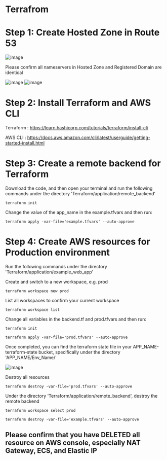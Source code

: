 # Terrafrom

# Step 1: Create Hosted Zone in Route 53

![image](https://user-images.githubusercontent.com/80022917/156779538-0687011a-6d9a-47d3-ade5-9fcc9ecf82dd.png)

Please confirm all nameservers in Hosted Zone and Registered Domain are identical

![image](https://user-images.githubusercontent.com/80022917/156780481-4d7c1c9a-c6df-464a-94fa-f09d390d4227.png)
![image](https://user-images.githubusercontent.com/80022917/156780592-a594b3de-2731-45c8-8376-f92007cb30a9.png)

# Step 2: Install Terraform and AWS CLI

Terraform : https://learn.hashicorp.com/tutorials/terraform/install-cli

AWS CLI : https://docs.aws.amazon.com/cli/latest/userguide/getting-started-install.html

# Step 3: Create a remote backend for Terraform

Download the code, and then open your terminal and run the following commands under the directory 'Terraform/application/remote_backend'

```
terraform init
```

Change the value of the app_name in the example.tfvars and then run:
```
terraform apply -var-file='example.tfvars' --auto-approve
```

# Step 4: Create AWS resources for Production environment

Run the following commands under the directory 'Terraform/application/example_web_app'

Create and switch to a new workspace, e.g. prod
```
terraform workspace new prod
```

List all workspaces to confirm your current workspace
```
terraform workspace list
```

Change all variables in the backend.tf and prod.tfvars and then run:
```
terraform init

terraform apply -var-file='prod.tfvars' --auto-approve
```
Once completed, you can find the terraform state file in your APP_NAME-terraform-state bucket, specifically under the directory 'APP_NAME/Env_Name/'

![image](https://user-images.githubusercontent.com/80022917/156918425-064a5860-b491-4d93-8659-73366678cc3e.png)

Destroy all resources
```
terraform destroy -var-file='prod.tfvars' --auto-approve
```

Under the directory 'Terraform/application/remote_backend', destroy the remote backend
```
terraform workspace select prod

terraform destroy -var-file='example.tfvars' --auto-approve
```

## Please confirm that you have DELETED all resource on AWS console, especially NAT Gateway, ECS, and Elastic IP
